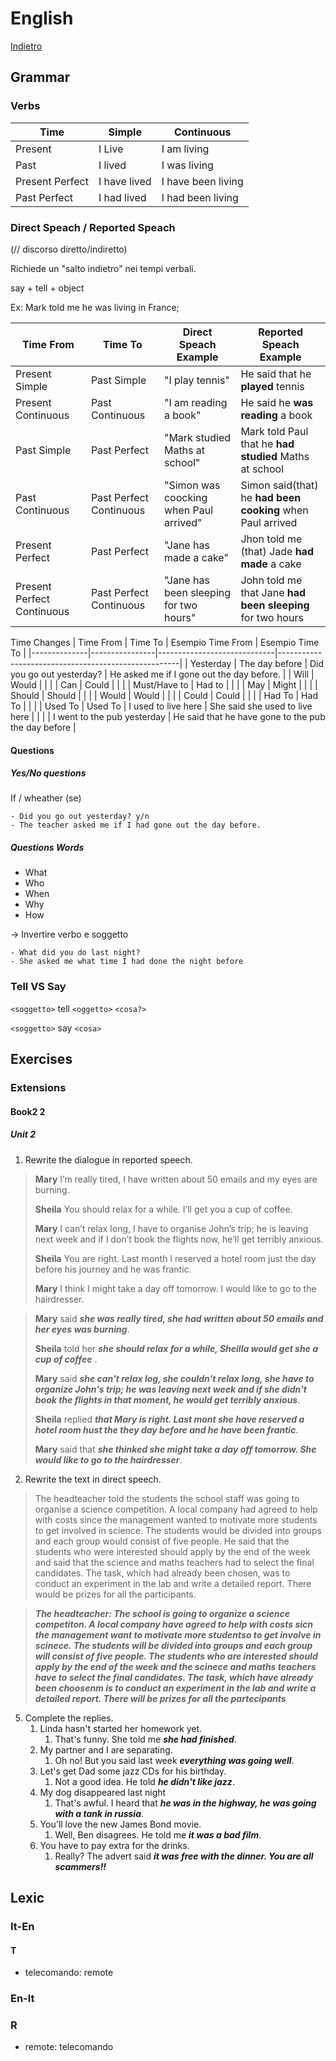# English

[Indietro](./../index.md)

## Grammar
### Verbs
| Time            | Simple       | Continuous         |
|-----------------|--------------|--------------------|
| Present         | I Live       | I am living        |
| Past            | I lived      | I was living       |
| Present Perfect | I have lived | I have been living |
| Past Perfect    | I had lived  |I had been living   |

### Direct Speach / Reported Speach
(// discorso diretto/indiretto)

Richiede un "salto indietro" nei tempi verbali.

say + tell + object

Ex:
Mark told me he was living in France;

| Time From                  | Time To                 | Direct Speach Example                  | Reported Speach Example                                    |
|----------------------------|-------------------------|----------------------------------------|------------------------------------------------------------|
| Present Simple             | Past Simple             | "I play tennis"                        | He said that he **played** tennis                          |
| Present Continuous         | Past Continuous         | "I am reading a book"                  | He said he **was reading** a book                          |
| Past Simple                | Past Perfect            | "Mark studied Maths at school"         | Mark told Paul that he **had studied** Maths at school     |
| Past Continuous            | Past Perfect Continuous | "Simon was coocking when Paul arrived" | Simon said(that) he **had been cooking** when Paul arrived |
| Present Perfect            | Past Perfect            | "Jane has made a cake"                 | Jhon told me (that) Jade **had made** a cake               |
| Present Perfect Continuous | Past Perfect Continuous | "Jane has been sleeping for two hours" | John told me that Jane **had been sleeping** for two hours |


Time Changes
| Time From    | Time To        | Esempio Time From           | Esempio Time To                                     |
|--------------|----------------|-----------------------------|-----------------------------------------------------|
| Yesterday    | The day before | Did you go out yesterday?   | He asked me if I gone out the day before.           |
| Will         | Would          |                             |                                                     |
| Can          | Could          |                             |                                                     |
| Must/Have to | Had to         |                             |                                                     |
| May          | Might          |                             |                                                     |
| Should       | Should         |                             |                                                     |
| Would        | Would          |                             |                                                     |
| Could        | Could          |                             |                                                     |
| Had To       | Had To         |                             |                                                     |
| Used To      | Used To        | I used to live here         | She said she used to live here                      |
|              |                | I went to the pub yesterday | He said that he have gone to the pub the day before |

#### Questions
##### Yes/No questions
If / wheather (se)

```
- Did you go out yesterday? y/n
- The teacher asked me if I had gone out the day before.
```
##### Questions Words
- What
- Who
- When
- Why
- How

-> Invertire verbo e soggetto

```
- What did you do last night?
- She asked me what time I had done the night before
```

### Tell VS Say
`<soggetto>` tell `<oggetto>` `<cosa?>`

`<soggetto>` say `<cosa>`

## Exercises
### Extensions
#### Book2 2
##### Unit 2
1. Rewrite the dialogue in reported speech.
> **Mary** I’m really tired, I have written about 50 emails and my eyes are burning.
>
> **Sheila** You should relax for a while. I’ll get you a cup of coffee.
>
> **Mary** I can’t relax long, I have to organise John’s trip; he is leaving next week and if I don’t book the flights now, he’ll get terribly anxious.
>
> **Sheila** You are right. Last month I reserved a hotel room just the day before his journey and he was frantic.
>
> **Mary** I think I might take a day off tomorrow. I would like to go to the hairdresser.

> **Mary** said ***she was really tired, she had written about 50 emails and her eyes was burning***.
>
> **Sheila** told her ***she should relax for a while, Sheilla would get she a cup of coffee*** .
>
> **Mary** said ***she can't relax log, she couldn't relax long, she have to organize John's trip; he was leaving next week and if she didn't book the flights in that moment, he would get terribly anxious***.
>
> **Sheila** replied ***that Mary is right. Last mont she have reserved a hotel room hust the they day before and he have been frantic***.
>
>**Mary** said that ***she thinked she might take a  day off tomorrow. She would like to go to the hairdresser***.

2. Rewrite the text in direct speech.
> The headteacher told the students the school
staff was going to organise a science
competition. A local company had agreed to
help with costs since the management wanted
to motivate more students to get involved in
science. The students would be divided into
groups and each group would consist of five
people. He said that the students who were
interested should apply by the end of the week
and said that the science and maths teachers
had to select the final candidates. The task,
which had already been chosen, was to conduct
an experiment in the lab and write a detailed
report. There would be prizes for all the
participants.

> ***The headteacher: The school is going to organize a science competiton. A local company have agreed to help with costs sicn the management want to motivate more studentso to get involve in scinece. The students will be divided into groups and each group will consist of five people. The students who are interested should apply by the end of the week and the scinece and maths teachers have to select the final candidates. The task, which have already been choosenm is to conduct an experiment in the lab and write a detailed report. There will be prizes for all the partecipants***

5. Complete the replies.
    1. Linda hasn't started her homework yet. 
       1. That's funny. She told me ***she had finished***.
    2. My partner and I are separating.
       1. Oh no! But you said last week ***everything was going well***.
    3. Let's get Dad some jazz CDs for his birthday.
       1. Not a good idea. He told ***he didn't like jazz***.
    4. My dog disappeared last night
       1. That's awful. I heard that ***he was in the highway, he was going with a tank in russia***.
    5. You'll love the new James Bond movie.
       1. Well, Ben disagrees. He told me ***it was a bad film***.
    6. You have to pay extra for the drinks.
       1. Really? The advert said ***it was free with the dinner. You are all scammers!!***

## Lexic
### It-En
#### T
- telecomando: remote
### En-It
### R
- remote: telecomando